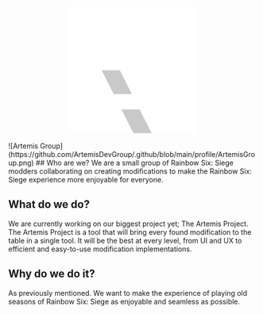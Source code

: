 <p align="center">
  <img src="https://github.com/ArtemisDevGroup/.github/blob/main/profile/logo.png" width="256" height="256"/>
</p>
![Artemis Group](https://github.com/ArtemisDevGroup/.github/blob/main/profile/ArtemisGroup.png)
## Who are we?
We are a small group of Rainbow Six: Siege modders collaborating on creating modifications to make the Rainbow Six: Siege experience more enjoyable for everyone.

## What do we do?
We are currently working on our biggest project yet; The Artemis Project. The Artemis Project is a tool that will bring every found modification to the table in a single tool. It will be the best at every level, from UI and UX to efficient and easy-to-use modification implementations.

## Why do we do it?
As previously mentioned. We want to make the experience of playing old seasons of Rainbow Six: Siege as enjoyable and seamless as possible.
